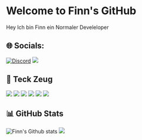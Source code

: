 # Welcome to Finn's GitHub
Hey Ich bin Finn ein Normaler Develeloper
## 🌐 Socials:
[![Discord](https://img.shields.io/discord/1264514710275887105?style=plastic&logo=discord&label=Discord&color=blue)](https://discord.gg/5VDKrVCkME)
![](https://img.shields.io/github/followers/phyroks.svg?style=social&label=Follow&maxAge=2592000)

## 🔩 Teck Zeug
![](https://img.shields.io/badge/MySQL-00000F?style=for-the-badge&logo=mysql&logoColor=white)
![](https://img.shields.io/badge/Python-14354C?style=for-the-badge&logo=python&logoColor=white)
![](https://img.shields.io/badge/HTML5-E34F26?style=for-the-badge&logo=html5&logoColor=white)
![](https://img.shields.io/badge/CSS3-1572B6?style=for-the-badge&logo=css3&logoColor=white)
![](https://img.shields.io/badge/JavaScript-323330?style=for-the-badge&logo=javascript&logoColor=F7DF1E)
![](https://img.shields.io/badge/MySQL-00000F?style=for-the-badge&logo=mysql&logoColor=white)

## 📊 GitHub Stats
![Finn's Github stats](https://github-readme-stats.vercel.app/api?username=pyrora-finn&show_icons=true&theme=dracula)
![](https://github-readme-stats.vercel.app/api/top-langs/?username=pyrora-finn&theme=dracula)
